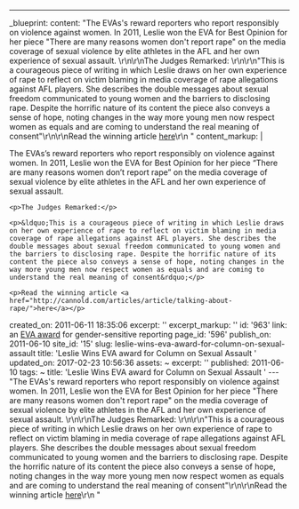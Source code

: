---
_blueprint:
  content: "The EVAs's reward reporters who report responsibly on violence against
    women. In 2011, Leslie won the EVA for Best Opinion for her piece \"There are
    many reasons women don't report rape\" on the media coverage of sexual violence
    by elite athletes in the AFL and her own experience of sexual assault. \r\n\r\nThe
    Judges Remarked: \r\n\r\n\"This is a courageous piece of writing in which Leslie
    draws on her own experience of rape to reflect on victim blaming in media coverage
    of rape allegations against AFL players. She describes the double messages about
    sexual freedom communicated to young women and the barriers to disclosing rape.
    Despite the horrific nature of its content the piece also conveys a sense of hope,
    noting changes in the way more young men now respect women as equals and are coming
    to understand the real meaning of consent\"\r\n\r\nRead the winning article [here](http://cannold.com/articles/article/talking-about-rape/)\r\n "
  content_markup: |
    <p>The EVAs&rsquo;s reward reporters who report responsibly on violence against women. In 2011, Leslie won the EVA for Best Opinion for her piece &ldquo;There are many reasons women don&rsquo;t report rape&rdquo; on the media coverage of sexual violence by elite athletes in the AFL and her own experience of sexual assault.</p>

    <p>The Judges Remarked:</p>

    <p>&ldquo;This is a courageous piece of writing in which Leslie draws on her own experience of rape to reflect on victim blaming in media coverage of rape allegations against AFL players. She describes the double messages about sexual freedom communicated to young women and the barriers to disclosing rape. Despite the horrific nature of its content the piece also conveys a sense of hope, noting changes in the way more young men now respect women as equals and are coming to understand the real meaning of consent&rdquo;</p>

    <p>Read the winning article <a href="http://cannold.com/articles/article/talking-about-rape/">here</a></p>
  created_on: 2011-06-11 18:35:06
  excerpt: ''
  excerpt_markup: ''
  id: '963'
  link: an [EVA award](http://www.evas.org.au/index.php/evas-winners/2011) for gender-sensitive
    reporting
  page_id: '596'
  publish_on: 2011-06-10
  site_id: '15'
  slug: leslie-wins-eva-award-for-column-on-sexual-assault
  title: 'Leslie Wins EVA award for Column on Sexual Assault '
  updated_on: 2017-02-23 10:56:36
assets: ~
excerpt: ''
published: 2011-06-10
tags: ~
title: 'Leslie Wins EVA award for Column on Sexual Assault '
--- "The EVAs's reward reporters who report responsibly on violence against women.
  In 2011, Leslie won the EVA for Best Opinion for her piece \"There are many reasons
  women don't report rape\" on the media coverage of sexual violence by elite athletes
  in the AFL and her own experience of sexual assault. \r\n\r\nThe Judges Remarked:
  \r\n\r\n\"This is a courageous piece of writing in which Leslie draws on her own
  experience of rape to reflect on victim blaming in media coverage of rape allegations
  against AFL players. She describes the double messages about sexual freedom communicated
  to young women and the barriers to disclosing rape. Despite the horrific nature
  of its content the piece also conveys a sense of hope, noting changes in the way
  more young men now respect women as equals and are coming to understand the real
  meaning of consent\"\r\n\r\nRead the winning article [here](http://cannold.com/articles/article/talking-about-rape/)\r\n "

